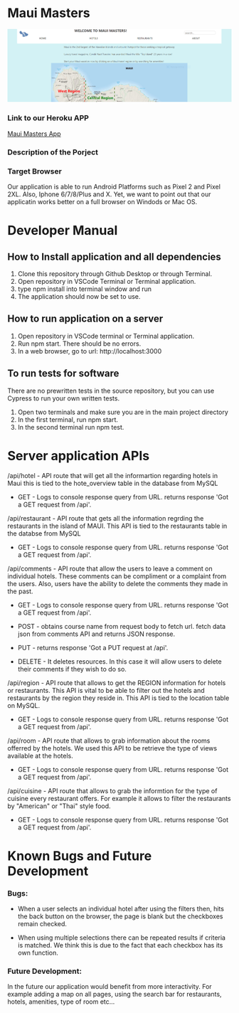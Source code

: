 
# Maui Masters 

![screenshot of front page](maui_masters.PNG)

### Link to our Heroku APP 
[Maui Masters App](https://pure-beyond-09585.herokuapp.com/)

### Description of the Porject 


### Target Browser 
Our application is able to run Android Platforms such as Pixel 2 and Pixel 2XL.
Also, Iphone 6/7/8/Plus and X. Yet, we want to point out that our applicatin works better on 
a full browser on Windods or Mac OS. 



# Developer Manual 

## How to Install application and all dependencies
1. Clone this repository through Github Desktop or through Terminal.
2. Open repository in VSCode Terminal or Terminal application.
3. type npm install into terminal window and run
4. The application should now be set to use. 

## How to run application on a server 
1. Open repository in VSCode terminal or Terminal application.
2. Run npm start. There should be no errors.
3. In a web browser, go to url: http://localhost:3000

## To run tests for software 

There are no prewritten tests in the source repository, but you can use Cypress to run your own written tests.

1. Open two terminals and make sure you are in the main project directory
2. In the first terminal, run npm start.
3. In the second terminal run npm test. 

# Server application APIs
 /api/hotel - API route that will get all the informartion regarding hotels in Maui this is tied to the hote_overview table in the database from MySQL

- GET - Logs to console response query from URL. returns response 'Got a GET request from /api'.

 /api/restaurant - API route that gets all the information regrding the restaurants in the island of MAUI. This API is tied to the restaurants table in the databse from MySQL

 - GET - Logs to console response query from URL. returns response 'Got a GET request from /api'.

 /api/comments - API route that allow the users to leave a comment on individual hotels. These comments can be compliment or a complaint from the users. Also, users have the ability to delete the comments they made in the past.

 - GET - Logs to console response query from URL. returns response 'Got a GET request from /api'.

 - POST - obtains course name from request body to fetch url. fetch data json from comments API and returns JSON response.

- PUT - returns response 'Got a PUT request at /api'.

- DELETE - It deletes resources. In this case it will allow users to delete their comments if they wish to do so. 

 /api/region - API route that allows to get the REGION information for hotels or restaurants. This API is vital to be able to filter out the hotels and restaurants by the region they reside in. This API is tied to the location table on MySQL. 

 - GET - Logs to console response query from URL. returns response 'Got a GET request from /api'.

 /api/room - API route that allows to grab information about the rooms offerred by the hotels. We used this API to be retrieve the type of views available at the hotels. 

 - GET - Logs to console response query from URL. returns response 'Got a GET request from /api'.

 /api/cuisine - API route that allows to grab the informtion for the type of cuisine every restaurant offers. For example it allows to filter the restaurants by "American" or "Thai" style food. 

- GET - Logs to console response query from URL. returns response 'Got a GET request from /api'.

# Known Bugs and Future Development

### Bugs:

- When a user selects an individual hotel after using the filters then, hits the back button on the browser, the page is blank but the checkboxes remain checked. 

- When using multiple selections there can be repeated results if criteria is matched. We think this is due to the fact that each checkbox has its own function. 

### Future Development:

In the future our application would benefit from more interactivity. For example adding a map on all pages, using the search bar for restaurants, hotels, amenities, type of room etc...  

